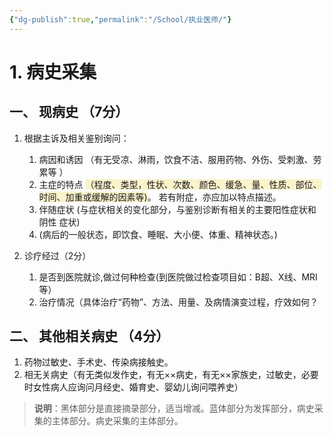 ```yaml
---
{"dg-publish":true,"permalink":"/School/执业医师/"}
---
```


# 1. 病史采集
## 一、 现病史 （7分）

1.  根据主诉及相关鉴别询问：
    1.  病因和诱因 （有无受凉、淋雨，饮食不洁、服用药物、外伤、受刺激、劳累等 ）
    2.  主症的特点 <span style="background:rgba(240, 200, 0, 0.2)">（程度、类型，性状、次数、颜色、缓急、量、性质、部位、时间、加重或缓解的因素等)</span>。
        若有附症，亦应加以特点描述。
    3.  伴随症状 (与症状相关的变化部分，与鉴别诊断有相关的主要阳性症状和阴性 症状)
    4.  (病后的一般状态，即饮食、睡眠、大小便、体重、精神状态。)

2.  诊疗经过（2分）
    1.  是否到医院就诊,做过何种检查(到医院做过检查项目如：B超、X线、MRI等）
    2.  治疗情况（具体治疗“药物”、方法、用量、及病情演变过程，疗效如何？

## 二、 其他相关病史 （4分）

1.  药物过敏史、手术史、传染病接触史。
2.  相无关病史（有无类似发作史，有无××病史，有无××家族史，过敏史，必要时女性病人应询问月经史、婚育史、婴幼儿询问喂养史）

> **说明**：黑体部分是直接摘录部分，适当增减。蓝体部分为发挥部分，病史采集的主体部分。病史采集的主体部分。

